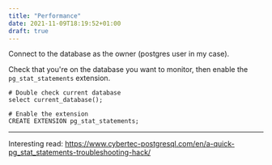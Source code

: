 ```yaml
---
title: "Performance"
date: 2021-11-09T18:19:52+01:00
draft: true
---
```



Connect to the database as the owner (postgres user in my case). 

Check that you're on the database you want to monitor, then enable the `pg_stat_statements` extension.

```postgres
# Double check current database
select current_database();

# Enable the extension
CREATE EXTENSION pg_stat_statements;
```


----

Interesting read: https://www.cybertec-postgresql.com/en/a-quick-pg_stat_statements-troubleshooting-hack/
